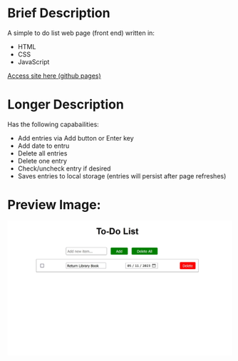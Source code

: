 # Brief Description
A simple to do list web page (front end) written in:
- HTML
- CSS
- JavaScript

[Access site here (github pages)](https://otherfutures.github.io/simple-to-do-list/src/)

# Longer Description
Has the following capabailities:
- Add entries via Add button or Enter key
- Add date to entru
- Delete all entries
- Delete one entry
- Check/uncheck entry if desired
- Saves entries to local storage (entries will persist after page refreshes)

# Preview Image:
<img src="resources/Screenshot.jpg" alt="to do list screenshot; one to do list entry of Return Library Book with the due date 05/11/2023" width="750">
